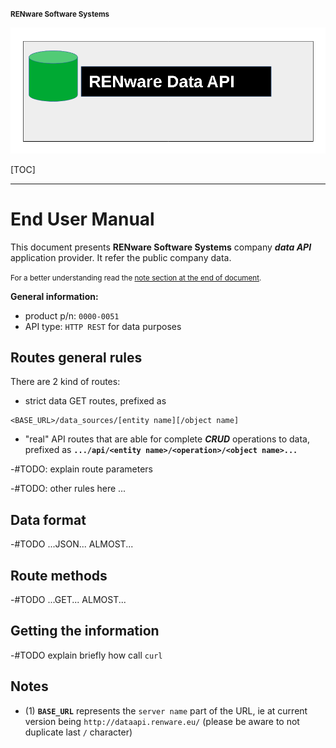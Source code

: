 <small markdown>**RENware Software Systems**</small>

![data_api_logo](pictures/dataAPI_logo.png)



[TOC]

***

# End User Manual

This document presents **RENware Software Systems** company ***data API*** application provider. It refer the public company data.

<small markdown>For a better understanding read the [note section at the end of document](#notes).</small>
 
**General information:**

* product p/n: `0000-0051`
* API type: `HTTP REST` for data purposes



## Routes general rules

There are 2 kind of routes:

* strict data GET routes, prefixed as
```
<BASE_URL>/data_sources/[entity name][/object name]
```

* "real" API routes that are able for complete ***CRUD*** operations to data, prefixed as **`.../api/<entity name>/<operation>/<object name>...`**


-#TODO: explain route parameters

-#TODO: other rules here ...




## Data format

-#TODO ...JSON... ALMOST...




## Route methods

-#TODO ...GET... ALMOST...





## Getting the information

-#TODO explain briefly how call `curl`




## Notes

* (1) **`BASE_URL`** represents the `server name` part of the URL, ie at current version being `http://dataapi.renware.eu/` (please be aware to not duplicate last `/` character)

